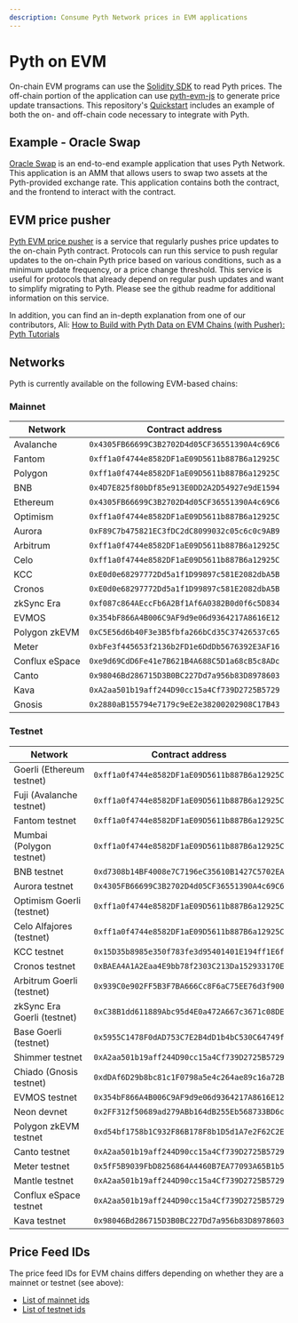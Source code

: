 ```yaml
---
description: Consume Pyth Network prices in EVM applications
---
```


# Pyth on EVM

On-chain EVM programs can use the [Solidity SDK](https://github.com/pyth-network/pyth-sdk-solidity) to read Pyth prices. The off-chain portion of the application can use [pyth-evm-js](https://github.com/pyth-network/pyth-crosschain/tree/main/target_chains/ethereum/sdk/js) to generate price update transactions. This repository's [Quickstart](https://github.com/pyth-network/pyth-crosschain/tree/main/target_chains/ethereum/sdk/js#quickstart) includes an example of both the on- and off-chain code necessary to integrate with Pyth.

## Example - Oracle Swap 

[Oracle Swap](https://github.com/pyth-network/pyth-crosschain/tree/main/target_chains/ethereum/examples/oracle_swap) is an end-to-end example application that uses Pyth Network.
This application is an AMM that allows users to swap two assets at the Pyth-provided exchange rate. This application contains both the contract, and the frontend to interact with the contract. 

## EVM price pusher

[Pyth EVM price pusher](https://github.com/pyth-network/pyth-crosschain/tree/main/price_pusher)
is a service that regularly pushes price updates to the on-chain Pyth contract.
Protocols can run this service to push regular updates to the on-chain Pyth price based on various conditions, such as a minimum update frequency, or a price change threshold.
This service is useful for protocols that already depend on regular push updates and want to simplify  migrating to Pyth.
Please see the github readme for additional information on this service.

In addition, you can find an in-depth explanation from one of our contributors, Ali:
[How to Build with Pyth Data on EVM Chains (with Pusher): Pyth Tutorials](https://youtu.be/yhmo81JOH10)

## Networks

Pyth is currently available on the following EVM-based chains:


### Mainnet

| Network        | Contract address                             |
| -------------- | -------------------------------------------- |
| Avalanche      | `0x4305FB66699C3B2702D4d05CF36551390A4c69C6` |
| Fantom         | `0xff1a0f4744e8582DF1aE09D5611b887B6a12925C` |
| Polygon        | `0xff1a0f4744e8582DF1aE09D5611b887B6a12925C` |
| BNB            | `0x4D7E825f80bDf85e913E0DD2A2D54927e9dE1594` |
| Ethereum       | `0x4305FB66699C3B2702D4d05CF36551390A4c69C6` |
| Optimism       | `0xff1a0f4744e8582DF1aE09D5611b887B6a12925C` |
| Aurora         | `0xF89C7b475821EC3fDC2dC8099032c05c6c0c9AB9` |
| Arbitrum       | `0xff1a0f4744e8582DF1aE09D5611b887B6a12925C` |
| Celo           | `0xff1a0f4744e8582DF1aE09D5611b887B6a12925C` |
| KCC            | `0xE0d0e68297772Dd5a1f1D99897c581E2082dbA5B` |
| Cronos         | `0xE0d0e68297772Dd5a1f1D99897c581E2082dbA5B` |
| zkSync Era     | `0xf087c864AEccFb6A2Bf1Af6A0382B0d0f6c5D834` |
| EVMOS          | `0x354bF866A4B006C9AF9d9e06d9364217A8616E12` |
| Polygon zkEVM  | `0xC5E56d6b40F3e3B5fbfa266bCd35C37426537c65` |
| Meter          | `0xbFe3f445653f2136b2FD1e6DdDb5676392E3AF16` |
| Conflux eSpace | `0xe9d69CdD6Fe41e7B621B4A688C5D1a68cB5c8ADc` |
| Canto          | `0x98046Bd286715D3B0BC227Dd7a956b83D8978603` |
| Kava           | `0xA2aa501b19aff244D90cc15a4Cf739D2725B5729` |
| Gnosis         | `0x2880aB155794e7179c9eE2e38200202908C17B43` |


### Testnet

| Network                     | Contract address                             |
| --------------------------- | -------------------------------------------- |
| Goerli (Ethereum testnet)   | `0xff1a0f4744e8582DF1aE09D5611b887B6a12925C` |
| Fuji (Avalanche testnet)    | `0xff1a0f4744e8582DF1aE09D5611b887B6a12925C` |
| Fantom testnet              | `0xff1a0f4744e8582DF1aE09D5611b887B6a12925C` |
| Mumbai (Polygon testnet)    | `0xff1a0f4744e8582DF1aE09D5611b887B6a12925C` |
| BNB testnet                 | `0xd7308b14BF4008e7C7196eC35610B1427C5702EA` |
| Aurora testnet              | `0x4305FB66699C3B2702D4d05CF36551390A4c69C6` |
| Optimism Goerli (testnet)   | `0xff1a0f4744e8582DF1aE09D5611b887B6a12925C` |
| Celo Alfajores (testnet)    | `0xff1a0f4744e8582DF1aE09D5611b887B6a12925C` |
| KCC testnet                 | `0x15D35b8985e350f783fe3d95401401E194ff1E6f` |
| Cronos testnet              | `0xBAEA4A1A2Eaa4E9bb78f2303C213Da152933170E` |
| Arbitrum Goerli (testnet)   | `0x939C0e902FF5B3F7BA666Cc8F6aC75EE76d3f900` |
| zkSync Era Goerli (testnet) | `0xC38B1dd611889Abc95d4E0a472A667c3671c08DE` |
| Base Goerli (testnet)       | `0x5955C1478F0dAD753C7E2B4dD1b4bC530C64749f` |
| Shimmer testnet             | `0xA2aa501b19aff244D90cc15a4Cf739D2725B5729` |
| Chiado (Gnosis testnet)     | `0xdDAf6D29b8bc81c1F0798a5e4c264ae89c16a72B` |
| EVMOS testnet               | `0x354bF866A4B006C9AF9d9e06d9364217A8616E12` |
| Neon devnet                 | `0x2FF312f50689ad279ABb164dB255Eb568733BD6c` |
| Polygon zkEVM testnet       | `0xd54bf1758b1C932F86B178F8b1D5d1A7e2F62C2E` |
| Canto testnet               | `0xA2aa501b19aff244D90cc15a4Cf739D2725B5729` |
| Meter testnet               | `0x5fF5B9039FbD8256864A4460B7EA77093A65B1b5` |
| Mantle testnet              | `0xA2aa501b19aff244D90cc15a4Cf739D2725B5729` |
| Conflux eSpace testnet      | `0xA2aa501b19aff244D90cc15a4Cf739D2725B5729` |
| Kava testnet                | `0x98046Bd286715D3B0BC227Dd7a956b83D8978603` |


## Price Feed IDs

The price feed IDs for EVM chains differs depending on whether they are a mainnet or testnet (see above):
* [List of mainnet ids](https://pyth.network/developers/price-feed-ids#pyth-evm-mainnet)
* [List of testnet ids](https://pyth.network/developers/price-feed-ids#pyth-evm-testnet)
